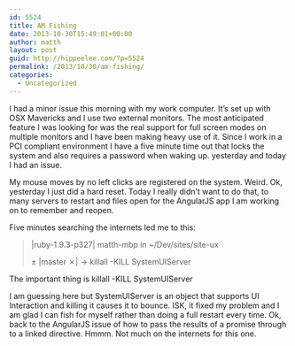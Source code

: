 ```yaml
---
id: 5524
title: AM Fishing
date: 2013-10-30T15:49:01+00:00
author: matth
layout: post
guid: http://hippeelee.com/?p=5524
permalink: /2013/10/30/am-fishing/
categories:
  - Uncategorized
---
```

I had a minor issue this morning with my work computer. It&#8217;s set up with OSX Mavericks and I use two external monitors. The most anticipated feature I was looking for was the real support for full screen modes on multiple monitors and I have been making heavy use of it. Since I work in a PCI compliant environment I have a five minute time out that locks the system and also requires a password when waking up. yesterday and today I had an issue.

My mouse moves by no left clicks are registered on the system. Weird. Ok, yesterday I just did a hard reset. Today I really didn&#8217;t want to do that, to many servers to restart and files open for the AngularJS app I am working on to remember and reopen.

Five minutes searching the internets led me to this:

> |ruby-1.9.3-p327| matth-mbp in ~/Dev/sites/site-ux
> 
> ± |master ✗| → killall -KILL SystemUIServer

The important thing is killall -KILL SystemUIServer

I am guessing here but SystemUIServer is an object that supports UI Interaction and killing it causes it to bounce. ISK, it fixed my problem and I am glad I can fish for myself rather than doing a full restart every time. Ok, back to the AngularJS issue of how to pass the results of a promise through to a linked directive. Hmmm. Not much on the internets for this one.